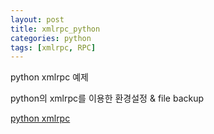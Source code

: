 ```yaml
---
layout: post
title: xmlrpc_python 
categories: python
tags: [xmlrpc, RPC]
---
```


python xmlrpc 예제

python의 xmlrpc를 이용한 환경설정 & file backup

[python xmlrpc ](https://github.com/VintageAppMaker/xmlrpc_python)

